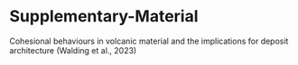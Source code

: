 # Supplementary-Material
Cohesional behaviours in volcanic material and the implications for deposit architecture (Walding et al., 2023)
